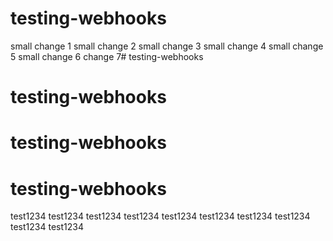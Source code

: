# testing-webhooks
small change 1
small change 2
small change 3
small change 4
small change 5
small change 6
change 7# testing-webhooks
# testing-webhooks
# testing-webhooks
# testing-webhooks
test1234
test1234
test1234
test1234
test1234
test1234
test1234
test1234
test1234
test1234
